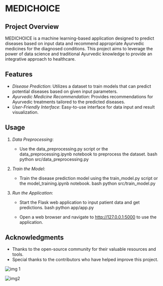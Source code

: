 # MEDICHOICE

## Project Overview

MEDICHOICE is a machine learning-based application designed to predict diseases based on input data and recommend appropriate Ayurvedic medicines for the diagnosed conditions. This project aims to leverage the power of data science and traditional Ayurvedic knowledge to provide an integrative approach to healthcare.

## Features

- *Disease Prediction*: Utilizes a dataset to train models that can predict potential diseases based on given input parameters.
- *Ayurvedic Medicine Recommendation*: Provides recommendations for Ayurvedic treatments tailored to the predicted diseases.
- *User-Friendly Interface*: Easy-to-use interface for data input and result visualization.
  
## Usage

1. *Data Preprocessing*:
    - Use the data_preprocessing.py script or the data_preprocessing.ipynb notebook to preprocess the dataset.
    bash
    python src/data_preprocessing.py
    

2. *Train the Model*:
    - Train the disease prediction model using the train_model.py script or the model_training.ipynb notebook.
    bash
    python src/train_model.py
    

3. *Run the Application*:
    - Start the Flask web application to input patient data and get predictions.
    bash
    python app/app.py
    
    - Open a web browser and navigate to http://127.0.0.1:5000 to use the application.


## Acknowledgments

- Thanks to the open-source community for their valuable resources and tools.
- Special thanks to the contributors who have helped improve this project.

![img 1](https://github.com/hardikagarwal26/medichoice/assets/115066977/4a3046cc-b121-4a65-80ec-b40c145e1012)


![img2](https://github.com/hardikagarwal26/medichoice/assets/115066977/8b5ca386-7bd5-4787-b166-d94f2a583357)
